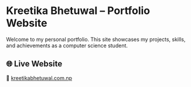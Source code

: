 # Kreetika Bhetuwal – Portfolio Website

Welcome to my personal portfolio. This site showcases my projects, skills, and achievements as a computer science student.

## 🌐 Live Website

🔗 [kreetikabhetuwal.com.np](https://kreetikabhetuwal.com.np)
